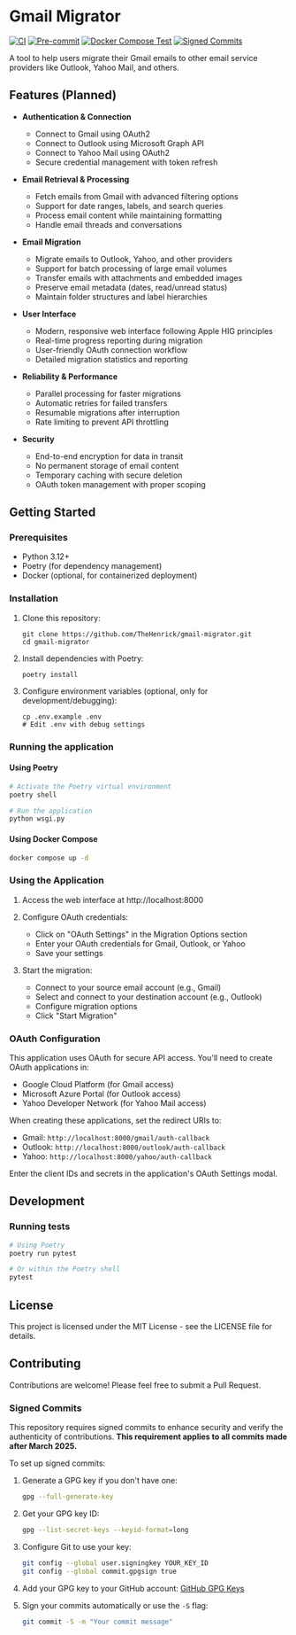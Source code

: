 # Gmail Migrator

[![CI](https://github.com/TheHenrick/gmail-migrator/actions/workflows/ci.yml/badge.svg)](https://github.com/TheHenrick/gmail-migrator/actions/workflows/ci.yml)
[![Pre-commit](https://github.com/TheHenrick/gmail-migrator/actions/workflows/pre-commit.yml/badge.svg)](https://github.com/TheHenrick/gmail-migrator/actions/workflows/pre-commit.yml)
[![Docker Compose Test](https://github.com/TheHenrick/gmail-migrator/actions/workflows/docker-compose-test.yml/badge.svg)](https://github.com/TheHenrick/gmail-migrator/actions/workflows/docker-compose-test.yml)
[![Signed Commits](https://github.com/TheHenrick/gmail-migrator/actions/workflows/verify-commit-signature.yml/badge.svg)](https://github.com/TheHenrick/gmail-migrator/actions/workflows/verify-commit-signature.yml)

A tool to help users migrate their Gmail emails to other email service providers like Outlook, Yahoo Mail, and others.

## Features (Planned)

- **Authentication & Connection**
  - Connect to Gmail using OAuth2
  - Connect to Outlook using Microsoft Graph API
  - Connect to Yahoo Mail using OAuth2
  - Secure credential management with token refresh

- **Email Retrieval & Processing**
  - Fetch emails from Gmail with advanced filtering options
  - Support for date ranges, labels, and search queries
  - Process email content while maintaining formatting
  - Handle email threads and conversations

- **Email Migration**
  - Migrate emails to Outlook, Yahoo, and other providers
  - Support for batch processing of large email volumes
  - Transfer emails with attachments and embedded images
  - Preserve email metadata (dates, read/unread status)
  - Maintain folder structures and label hierarchies

- **User Interface**
  - Modern, responsive web interface following Apple HIG principles
  - Real-time progress reporting during migration
  - User-friendly OAuth connection workflow
  - Detailed migration statistics and reporting

- **Reliability & Performance**
  - Parallel processing for faster migrations
  - Automatic retries for failed transfers
  - Resumable migrations after interruption
  - Rate limiting to prevent API throttling

- **Security**
  - End-to-end encryption for data in transit
  - No permanent storage of email content
  - Temporary caching with secure deletion
  - OAuth token management with proper scoping

## Getting Started

### Prerequisites

- Python 3.12+
- Poetry (for dependency management)
- Docker (optional, for containerized deployment)

### Installation

1. Clone this repository:
   ```
   git clone https://github.com/TheHenrick/gmail-migrator.git
   cd gmail-migrator
   ```

2. Install dependencies with Poetry:
   ```
   poetry install
   ```

3. Configure environment variables (optional, only for development/debugging):
   ```
   cp .env.example .env
   # Edit .env with debug settings
   ```

### Running the application

#### Using Poetry

```bash
# Activate the Poetry virtual environment
poetry shell

# Run the application
python wsgi.py
```

#### Using Docker Compose

```bash
docker compose up -d
```

### Using the Application

1. Access the web interface at http://localhost:8000
2. Configure OAuth credentials:
   - Click on "OAuth Settings" in the Migration Options section
   - Enter your OAuth credentials for Gmail, Outlook, or Yahoo
   - Save your settings

3. Start the migration:
   - Connect to your source email account (e.g., Gmail)
   - Select and connect to your destination account (e.g., Outlook)
   - Configure migration options
   - Click "Start Migration"

### OAuth Configuration

This application uses OAuth for secure API access. You'll need to create OAuth applications in:

- Google Cloud Platform (for Gmail access)
- Microsoft Azure Portal (for Outlook access)
- Yahoo Developer Network (for Yahoo Mail access)

When creating these applications, set the redirect URIs to:
- Gmail: `http://localhost:8000/gmail/auth-callback`
- Outlook: `http://localhost:8000/outlook/auth-callback`
- Yahoo: `http://localhost:8000/yahoo/auth-callback`

Enter the client IDs and secrets in the application's OAuth Settings modal.

## Development

### Running tests

```bash
# Using Poetry
poetry run pytest

# Or within the Poetry shell
pytest
```

## License

This project is licensed under the MIT License - see the LICENSE file for details.

## Contributing

Contributions are welcome! Please feel free to submit a Pull Request.

### Signed Commits

This repository requires signed commits to enhance security and verify the authenticity of contributions. **This requirement applies to all commits made after March 2025.**

To set up signed commits:

1. Generate a GPG key if you don't have one:
   ```bash
   gpg --full-generate-key
   ```

2. Get your GPG key ID:
   ```bash
   gpg --list-secret-keys --keyid-format=long
   ```

3. Configure Git to use your key:
   ```bash
   git config --global user.signingkey YOUR_KEY_ID
   git config --global commit.gpgsign true
   ```

4. Add your GPG key to your GitHub account: [GitHub GPG Keys](https://github.com/settings/keys)

5. Sign your commits automatically or use the `-S` flag:
   ```bash
   git commit -S -m "Your commit message"
   ```
